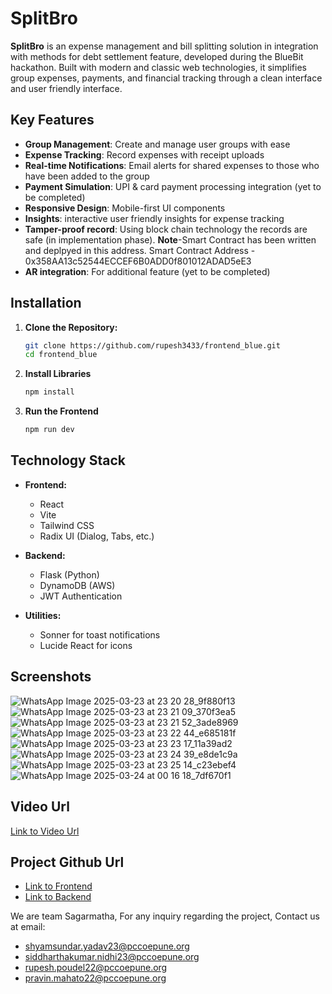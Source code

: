 # SplitBro 

**SplitBro** is an expense management and bill splitting solution in integration with methods for debt settlement feature, developed during the BlueBit hackathon. Built with modern and classic web technologies, it simplifies group expenses, payments, and financial tracking through a clean interface and user friendly interface.

## Key Features 

- **Group Management**: Create and manage user groups with ease
- **Expense Tracking**: Record expenses with receipt uploads
- **Real-time Notifications**: Email alerts for shared expenses to those who have been added to the group
- **Payment Simulation**: UPI & card payment processing integration (yet to be completed)
- **Responsive Design**: Mobile-first UI components
- **Insights**: interactive user friendly insights for expense tracking
- **Tamper-proof record**: Using block chain technology the records are safe (in implementation phase). **Note**-Smart Contract has been written and deplpyed in this address. Smart Contract Address - 0x358AA13c52544ECCEF6B0ADD0f801012ADAD5eE3 
- **AR integration**: For additional feature (yet to be completed)

## Installation

1. **Clone the Repository:**

   ```sh
   git clone https://github.com/rupesh3433/frontend_blue.git
   cd frontend_blue
   ```
2. **Install Libraries**
   ```sh
   npm install
   ```
3. **Run the Frontend**
   ```sh
   npm run dev
   ```

## Technology Stack

- **Frontend:**  
  - React  
  - Vite  
  - Tailwind CSS  
  - Radix UI (Dialog, Tabs, etc.)
  
- **Backend:**  
  - Flask (Python)  
  - DynamoDB (AWS)  
  - JWT Authentication
    
- **Utilities:**  
  - Sonner for toast notifications  
  - Lucide React for icons

## Screenshots
![WhatsApp Image 2025-03-23 at 23 20 28_9f880f13](https://github.com/user-attachments/assets/85400077-1be1-41f1-ba04-d05d21ab05b7)
![WhatsApp Image 2025-03-23 at 23 21 09_370f3ea5](https://github.com/user-attachments/assets/e02e2e23-37b1-466e-b90a-e792bc352f63)
![WhatsApp Image 2025-03-23 at 23 21 52_3ade8969](https://github.com/user-attachments/assets/a25844e1-0267-4268-b30f-96009427876a)
![WhatsApp Image 2025-03-23 at 23 22 44_e685181f](https://github.com/user-attachments/assets/f82c6c1f-e354-4709-8210-65ac0bd2a77d)
![WhatsApp Image 2025-03-23 at 23 23 17_11a39ad2](https://github.com/user-attachments/assets/db74fed3-bfeb-4099-8129-9e5f40bad044)
![WhatsApp Image 2025-03-23 at 23 24 39_e8de1c9a](https://github.com/user-attachments/assets/aaa0ca8a-def0-4598-b13e-e407228bde81)
![WhatsApp Image 2025-03-23 at 23 25 14_c23ebef4](https://github.com/user-attachments/assets/6fe6f782-b897-4687-9aa3-155d1218e4d0)
![WhatsApp Image 2025-03-24 at 00 16 18_7df670f1](https://github.com/user-attachments/assets/bc1c51fa-c94c-4449-b50c-1f060cac76c3)


## Video Url
[Link to Video Url](https://drive.google.com/file/d/1VfvvrC9bY-PTc7TMtWM-yymD4IaiQeK5/view?usp=sharing)

## Project Github Url 
- [Link to Frontend](https://github.com/rupesh3433/frontend_blue)
- [Link to Backend](https://github.com/rupesh3433/backend_blue)

We are team Sagarmatha, For any inquiry regarding the project, Contact us at email: 
- shyamsundar.yadav23@pccoepune.org
- siddharthakumar.nidhi23@pccoepune.org
- rupesh.poudel22@pccoepune.org
- pravin.mahato22@pccoepune.org


